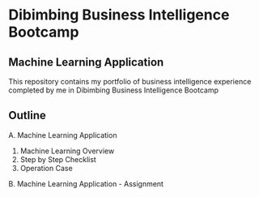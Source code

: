 # Dibimbing Business Intelligence Bootcamp
## Machine Learning Application

This repository contains my portfolio of business intelligence experience completed by me in Dibimbing Business Intelligence Bootcamp

## Outline
A. Machine Learning Application
1. Machine Learning Overview
2. Step by Step Checklist
3. Operation Case


B. Machine Learning Application - Assignment
